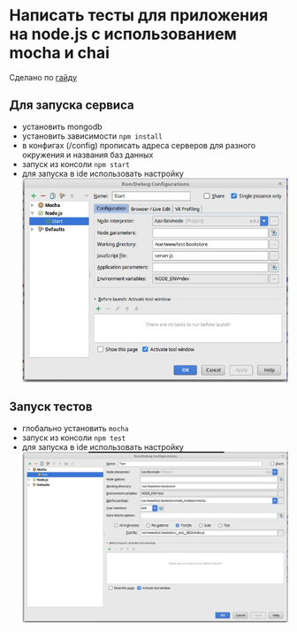 # Написать тесты для приложения на node.js с использованием mocha и chai  
Сделано по [гайду](https://habrahabr.ru/post/308352/)  

## Для запуска сервиса  
- установить mongodb  
- установить зависимости `npm install`
- в конфигах (/config) прописать адреса серверов для разного окружения и названия баз данных
- запуск из консоли `npm start`
- для запуска в ide использовать настройку ![для ide](https://raw.githubusercontent.com/volkovpv/test-bookstore/develop/img/e38c0de0ca.jpg "для ide")  

## Запуск тестов  
- глобально установить `mocha`  
- запуск из консоли `npm test`
- для запуска в ide использовать настройку ![для ide](https://raw.githubusercontent.com/volkovpv/test-bookstore/develop/img/a38f3503a0.jpg "для ide")  
